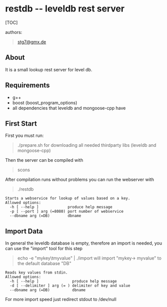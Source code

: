 restdb -- leveldb rest server
==============
[TOC]

authors:
> stg7@gmx.de

About
-----
It is a small lookup rest server for level db.

Requirements
------------
* g++
* boost (boost_program_options)
* all dependencies that leveldb and mongoose-cpp have

First Start
-----------
First you must run:
> ./prepare.sh
for downloading all needed thirdparty libs (leveldb and mongoose-cpp)

Then the server can be compiled with
> scons

After compilation runs without problems you can run the webserver with
> ./restdb

```
Starts a webservice for lookup of values based on a key.
Allowed options:
  -h [ --help ]             produce help message
  -p [ --port ] arg (=8080) port number of webservice
  --dbname arg (=DB)        dbname
```

Import Data
-----------
In general the leveldb database is empty, therefore an import is needed, you can use the "import" tool for this step
> echo -e "mykey\tmyvalue" | ./import
will import "mykey-> myvalue" to the default database "DB"

```
Reads key values from stdin.
Allowed options:
  -h [ --help ]               produce help message
  -d [ --delimiter ] arg (= ) delimiter of key and value
  --dbname arg (=DB)          dbname
```

For more import speed just redirect stdout to /dev/null
